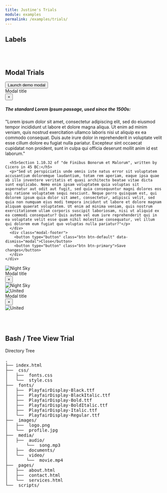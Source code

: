 ```yaml
---
title: Justine's Trials
module: examples
permalink: /examples/trials/
---
```


<h2>Labels</h2>
<span class="icon-danger"></span><span class="icon-warning"></span><span class="icon-info"></span><span class="icon-interest"></span>



<br /><br />



<h2>Modal Trials</h2>
<!-- Button trigger modal -->
<button type="button" class="btn btn-primary" data-toggle="modal" data-target="#exampleModal-text">
  Launch demo modal
</button>

<!-- Modal -->
<div class="modal fade" id="exampleModal-text" tabindex="-1" role="dialog" aria-labelledby="exampleModalLabel" aria-hidden="true">
  <div class="modal-dialog" role="document">
    <div class="modal-content">
      <div class="modal-header">
        <div class="modal-title" id="exampleModalLabel">Modal title</div>
        <button type="button" class="close" data-dismiss="modal" aria-label="Close">
          <span aria-hidden="true">&times;</span>
        </button>
      </div>
      <div class="modal-body">
      <h5>The standard Lorem Ipsum passage, used since the 1500s:</h5>
      <p>"Lorem ipsum dolor sit amet, consectetur adipiscing elit, sed do eiusmod tempor incididunt ut labore et dolore magna aliqua. Ut enim ad minim veniam, quis nostrud exercitation ullamco laboris nisi ut aliquip ex ea commodo consequat. Duis aute irure dolor in reprehenderit in voluptate velit esse cillum dolore eu fugiat nulla pariatur. Excepteur sint occaecat cupidatat non proident, sunt in culpa qui officia deserunt mollit anim id est laborum."</p>

      <h5>Section 1.10.32 of "de Finibus Bonorum et Malorum", written by Cicero in 45 BC:</h5>
      <p>"Sed ut perspiciatis unde omnis iste natus error sit voluptatem accusantium doloremque laudantium, totam rem aperiam, eaque ipsa quae ab illo inventore veritatis et quasi architecto beatae vitae dicta sunt explicabo. Nemo enim ipsam voluptatem quia voluptas sit aspernatur aut odit aut fugit, sed quia consequuntur magni dolores eos qui ratione voluptatem sequi nesciunt. Neque porro quisquam est, qui dolorem ipsum quia dolor sit amet, consectetur, adipisci velit, sed quia non numquam eius modi tempora incidunt ut labore et dolore magnam aliquam quaerat voluptatem. Ut enim ad minima veniam, quis nostrum exercitationem ullam corporis suscipit laboriosam, nisi ut aliquid ex ea commodi consequatur? Quis autem vel eum iure reprehenderit qui in ea voluptate velit esse quam nihil molestiae consequatur, vel illum qui dolorem eum fugiat quo voluptas nulla pariatur?"</p>
      </div>
      <div class="modal-footer">
        <button type="button" class="btn btn-default" data-dismiss="modal">Close</button>
        <button type="button" class="btn btn-primary">Save changes</button>
      </div>
    </div>
  </div>
</div>



<!-- Image trigger modal -->
<div class="modal-image">
  <img src="https://d2v9y0dukr6mq2.cloudfront.net/video/thumbnail/YWAdzU2/night-sky-005-a-star-field-twinkles-in-a-night-sky-loop_hf3owvebl_thumbnail-full01.png" alt="Night Sky"  data-toggle="modal" data-target="#exampleModal-image-light">
</div>

<!-- Modal -->
<div class="modal fade" id="exampleModal-image-light" tabindex="-1" role="dialog" aria-labelledby="exampleModalLabel" aria-hidden="true">
  <div class="modal-dialog" role="document">
    <div class="modal-content">
      <div class="modal-header">
        <div class="modal-title" id="exampleModalLabel">Modal title</div>
        <button type="button" class="close" data-dismiss="modal" aria-label="Close">
          <span aria-hidden="true">&times;</span>
        </button>
      </div>
      <div class="modal-body">
      <div class="image">
        <img src="https://d2v9y0dukr6mq2.cloudfront.net/video/thumbnail/YWAdzU2/night-sky-005-a-star-field-twinkles-in-a-night-sky-loop_hf3owvebl_thumbnail-full01.png" class="img-responsive" alt="Night Sky">
      </div>
      </div>
    </div>
  </div>
</div>

<div class="modal-image">
  <img src="https://bootswatch.com/3/united/thumbnail.png" alt="United"  data-toggle="modal" data-target="#exampleModal-image-dark">
</div>

<!-- Modal -->
<div class="modal fade" id="exampleModal-image-dark" tabindex="-1" role="dialog" aria-labelledby="exampleModalLabel" aria-hidden="true">
  <div class="modal-dialog" role="document">
    <div class="modal-content">
      <div class="modal-header">
        <div class="modal-title" id="exampleModalLabel">Modal title</div>
        <button type="button" class="close" data-dismiss="modal" aria-label="Close">
          <span aria-hidden="true">&times;</span>
        </button>
      </div>
      <div class="modal-body">
      <div class="image">
        <img src="https://bootswatch.com/3/united/thumbnail.png" class="img-responsive" alt="United">
      </div>
      </div>
    </div>
  </div>
</div>



<br /><br />



<h2>Bash / Tree View Trial</h2>
<div id="code-heading">Directory Tree</div>
<pre id="bash">
.
├── index.html
├── <i class="far fa-folder-open"></i> css/
│   ├── <i class="fab fa-css3-alt"></i> fonts.css
│   └── <i class="fab fa-css3-alt"></i> style.css
├── <i class="far fa-folder-open"></i> fonts/
│   ├── <i class="fas fa-font"></i> PlayfairDisplay-Black.ttf
│   ├── <i class="fas fa-font"></i> PlayfairDisplay-BlackItalic.ttf
│   ├── <i class="fas fa-font"></i> PlayfairDisplay-Bold.ttf
│   ├── <i class="fas fa-font"></i> PlayfairDisplay-BoldItalic.ttf
│   ├── <i class="fas fa-font"></i> PlayfairDisplay-Italic.ttf
│   └── <i class="fas fa-font"></i> PlayfairDisplay-Regular.ttf
├── <i class="far fa-folder-open"></i> images/
│   ├── <i class="far fa-image"></i> logo.png
│   └── <i class="far fa-image"></i> profile.jpg
├── <i class="far fa-folder-open"></i> media/
│   ├── <i class="far fa-folder-open"></i> audio/
│       └── <i class="fas fa-music"></i> song.mp3
│   ├── <i class="far fa-folder"></i> documents/
│   └── <i class="far fa-folder-open"></i> video/
│       └── <i class="fas fa-video"></i> movie.mp4
├── <i class="far fa-folder-open"></i> pages/
│   ├── <i class="fab fa-html5"></i> about.html
│   ├── <i class="fab fa-html5"></i> contact.html
│   └── <i class="fab fa-html5"></i> services.html
└── <i class="far fa-folder"></i> scripts/
</pre>
